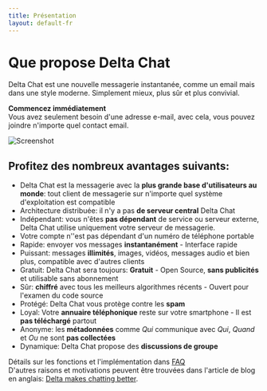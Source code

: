 ```yaml
---
title: Présentation
layout: default-fr
---
```




<!-- GENERATED FILE -- DO NOT EDIT -->



# Que propose Delta Chat

Delta Chat est une nouvelle messagerie instantanée, comme un email mais dans une style moderne. Simplement mieux, plus sûr et plus convivial.

**Commencez immédiatement**<br>Vous avez seulement besoin d'une adresse e-mail, avec cela, vous pouvez joindre n'importe quel contact email.

![Screenshot](../assets/features/start-img4.png)

## Profitez des nombreux avantages suivants:

- Delta Chat est la messagerie avec la **plus grande base d'utilisateurs au monde**: tout client de messagerie sur n'importe quel système d'exploitation est compatible
- Architecture distribuée: il n'y a pas **de serveur central** Delta Chat
- Indépendant: vous n'êtes **pas dépendant** de service ou serveur externe, Delta Chat utilise uniquement votre serveur de messagerie.
- Votre compte n''est pas dépendant d'un numéro de téléphone portable
- Rapide: envoyer vos messages **instantanément** - Interface rapide
- Puissant: messages **illimités**, images, vidéos, messages audio et bien plus, compatible avec d'autres clients
- Gratuit: Delta Chat sera toujours: **Gratuit** - Open Source, **sans publicités** et utilisable sans abonnement
- Sûr: **chiffré** avec tous les meilleurs algorithmes récents - Ouvert pour l'examen du code source
- Protégé: Delta Chat vous protège contre les **spam**
- Loyal: Votre **annuaire téléphonique** reste sur votre smartphone - Il est **pas téléchargé** partout
- Anonyme: les **métadonnées** comme _Qui_ communique avec _Qui_, _Quand_ et _Ou_ ne sont **pas collectées**
- Dynamique: Delta Chat propose des **discussions de groupe**


Détails sur les fonctions et l'implémentation dans [FAQ](../fr/help)<br>
D'autres raisons et motivations peuvent être trouvées dans l'article de blog en anglais: [Delta makes chatting better](https://delta.chat/en/2017-05-31-delta-makes-chatting-better).
